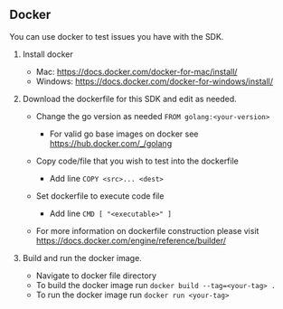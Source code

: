 ## Docker
You can use docker to test issues you have with the SDK.

 1. Install docker
    - Mac: https://docs.docker.com/docker-for-mac/install/ 
    - Windows: https://docs.docker.com/docker-for-windows/install/

 2. Download the dockerfile for this SDK and edit as needed.
    - Change the go version as needed `FROM golang:<your-version>`
        - For valid go base images on docker see https://hub.docker.com/_/golang 
    - Copy code/file that you wish to test into the dockerfile 
        - Add line `COPY <src>... <dest>`
    - Set dockerfile to execute code file 
        - Add line `CMD [ "<executable>" ]`

    - For more information on dockerfile construction please visit https://docs.docker.com/engine/reference/builder/

 3. Build and run the docker image.
    - Navigate to docker file directory
    - To build the docker image run `docker build --tag=<your-tag> .`
    - To run the docker image run `docker run <your-tag>`